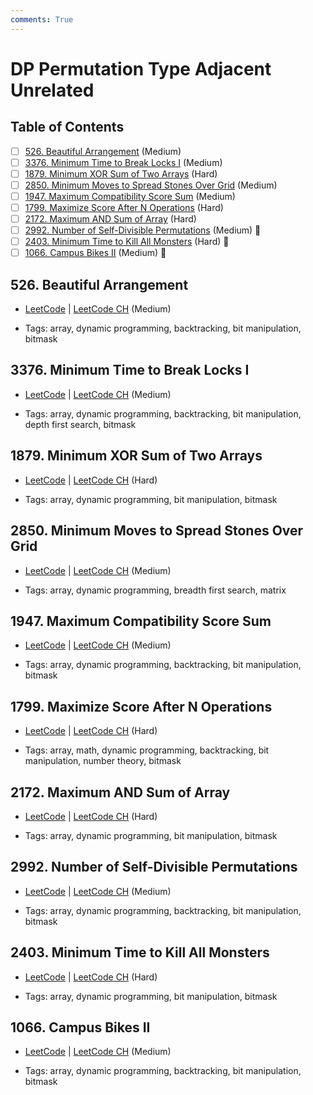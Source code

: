 ```yaml
---
comments: True
---
```


# DP Permutation Type Adjacent Unrelated

## Table of Contents

- [ ] [526. Beautiful Arrangement](https://leetcode.cn/problems/beautiful-arrangement/) (Medium)
- [ ] [3376. Minimum Time to Break Locks I](https://leetcode.cn/problems/minimum-time-to-break-locks-i/) (Medium)
- [ ] [1879. Minimum XOR Sum of Two Arrays](https://leetcode.cn/problems/minimum-xor-sum-of-two-arrays/) (Hard)
- [ ] [2850. Minimum Moves to Spread Stones Over Grid](https://leetcode.cn/problems/minimum-moves-to-spread-stones-over-grid/) (Medium)
- [ ] [1947. Maximum Compatibility Score Sum](https://leetcode.cn/problems/maximum-compatibility-score-sum/) (Medium)
- [ ] [1799. Maximize Score After N Operations](https://leetcode.cn/problems/maximize-score-after-n-operations/) (Hard)
- [ ] [2172. Maximum AND Sum of Array](https://leetcode.cn/problems/maximum-and-sum-of-array/) (Hard)
- [ ] [2992. Number of Self-Divisible Permutations](https://leetcode.cn/problems/number-of-self-divisible-permutations/) (Medium) 👑
- [ ] [2403. Minimum Time to Kill All Monsters](https://leetcode.cn/problems/minimum-time-to-kill-all-monsters/) (Hard) 👑
- [ ] [1066. Campus Bikes II](https://leetcode.cn/problems/campus-bikes-ii/) (Medium) 👑

## 526. Beautiful Arrangement

-   [LeetCode](https://leetcode.com/problems/beautiful-arrangement/) | [LeetCode CH](https://leetcode.cn/problems/beautiful-arrangement/) (Medium)

-   Tags: array, dynamic programming, backtracking, bit manipulation, bitmask


## 3376. Minimum Time to Break Locks I

-   [LeetCode](https://leetcode.com/problems/minimum-time-to-break-locks-i/) | [LeetCode CH](https://leetcode.cn/problems/minimum-time-to-break-locks-i/) (Medium)

-   Tags: array, dynamic programming, backtracking, bit manipulation, depth first search, bitmask


## 1879. Minimum XOR Sum of Two Arrays

-   [LeetCode](https://leetcode.com/problems/minimum-xor-sum-of-two-arrays/) | [LeetCode CH](https://leetcode.cn/problems/minimum-xor-sum-of-two-arrays/) (Hard)

-   Tags: array, dynamic programming, bit manipulation, bitmask


## 2850. Minimum Moves to Spread Stones Over Grid

-   [LeetCode](https://leetcode.com/problems/minimum-moves-to-spread-stones-over-grid/) | [LeetCode CH](https://leetcode.cn/problems/minimum-moves-to-spread-stones-over-grid/) (Medium)

-   Tags: array, dynamic programming, breadth first search, matrix


## 1947. Maximum Compatibility Score Sum

-   [LeetCode](https://leetcode.com/problems/maximum-compatibility-score-sum/) | [LeetCode CH](https://leetcode.cn/problems/maximum-compatibility-score-sum/) (Medium)

-   Tags: array, dynamic programming, backtracking, bit manipulation, bitmask


## 1799. Maximize Score After N Operations

-   [LeetCode](https://leetcode.com/problems/maximize-score-after-n-operations/) | [LeetCode CH](https://leetcode.cn/problems/maximize-score-after-n-operations/) (Hard)

-   Tags: array, math, dynamic programming, backtracking, bit manipulation, number theory, bitmask


## 2172. Maximum AND Sum of Array

-   [LeetCode](https://leetcode.com/problems/maximum-and-sum-of-array/) | [LeetCode CH](https://leetcode.cn/problems/maximum-and-sum-of-array/) (Hard)

-   Tags: array, dynamic programming, bit manipulation, bitmask


## 2992. Number of Self-Divisible Permutations

-   [LeetCode](https://leetcode.com/problems/number-of-self-divisible-permutations/) | [LeetCode CH](https://leetcode.cn/problems/number-of-self-divisible-permutations/) (Medium)

-   Tags: array, dynamic programming, backtracking, bit manipulation, bitmask


## 2403. Minimum Time to Kill All Monsters

-   [LeetCode](https://leetcode.com/problems/minimum-time-to-kill-all-monsters/) | [LeetCode CH](https://leetcode.cn/problems/minimum-time-to-kill-all-monsters/) (Hard)

-   Tags: array, dynamic programming, bit manipulation, bitmask


## 1066. Campus Bikes II

-   [LeetCode](https://leetcode.com/problems/campus-bikes-ii/) | [LeetCode CH](https://leetcode.cn/problems/campus-bikes-ii/) (Medium)

-   Tags: array, dynamic programming, backtracking, bit manipulation, bitmask
